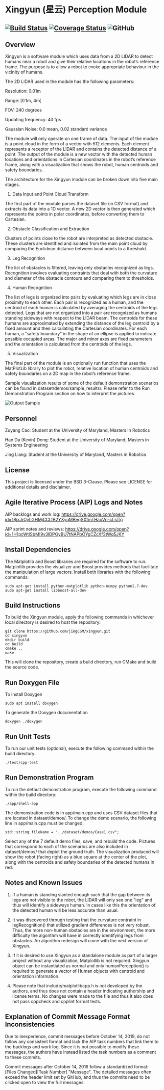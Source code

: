 # Xingyun (星云) Perception Module
[![Build Status](https://travis-ci.com/jingCGM/xingyun.svg?branch=master)](https://travis-ci.com/jingCGM/xingyun)
[![Coverage Status](https://coveralls.io/repos/github/jingCGM/xingyun/badge.svg)](https://coveralls.io/github/jingCGM/xingyun)
![GitHub](https://img.shields.io/github/license/jingCGM/xingyun)
---


## Overview
Xingyun is a software module which uses data from a 2D LIDAR to detect humans near a robot and give their relative locations in the robot’s reference frame. The purpose is to allow a robot to evoke appropriate behaviour in the vicinity of humans. 

The 2D LIDAR used in the module has the following parameters:

Resolution: 0.01m

Range: [0.1m, 4m]

FOV: 240 degrees

Updating frequency: 40 fps

Gaussian Noise: 0.0 mean, 0.02 standard variance

The module will only operate on one frame of data. The input of the module is a point cloud in the form of a vector with 512 elements. Each element represents a receptor of the LIDAR and contains the detected distance of a point. The output of the module is a new vector with the detected human locations and orientations in Cartesian coordinates in the robot’s reference frame, along with a visualization that shows the robot, human centroids and safety boundaries.

The architecture for the Xingyun module can be broken down into five main stages.

1) Data Input and Point Cloud Transform

The first part of the module parses the dataset file (in CSV format) and extracts its data into a 1D vector. A new 2D vector is then generated which represents the points in polar coordinates, before converting them to Cartesian.

2) Obstacle Classification and Extraction

Clusters of points close to the robot are interpreted as detected obstacle. These clusters are identified and isolated from the main point cloud by comparing the Euclidean distance between local points to a threshold. 

3) Leg Recognition

The list of obstacles is filtered, leaving only obstacles recognized as legs. Recognition involves evaluating contraints that deal with both the curvature and diameter of the obstacle contours and comparing them to thresholds.

4) Human Recognition

The list of legs is organized into pairs by evaluating which legs are in close proximity to each other. Each pair is recognized as a human, and the centroid of each human is calculated by averaging the centroids of the legs detected. Legs that are not organized into a pair are recognized as humans standing sideways with respect to the LIDAR beam. The centroids for these humans are approximated by extending the distance of the leg centroid by a fixed amount and then calculating the Cartesian coordinates. For each human, a “safety boundary" in the shape of an ellipse is applied to indicate possible occupied areas. The major and minor axes are fixed parameters and the orientation is calculated from the centroids of the legs.

5) Visualization

The final part of the module is an optionally run function that uses the MatPlotLib library to plot the robot, relative location of human centroids and safety boundaries on a 2D map in the robot’s reference frame.

Sample visualization results of some of the default demonstration scenarios can be found in dataset/demos/sample_results/. Please refer to the Run Demonstration Program section on how to interpret the pictures.

![Output Sample](https://github.com/jingCGM/xingyun/tree/master/dataset/combined_case_1.png)

## Personnel
Zuyang Cao: Student at the University of Maryland, Masters in Robotics

Hao Da (Kevin) Dong: Student at the University of Maryland, Masters in Systems Engineering

Jing Liang: Student at the University of Maryland, Masters in Robotics


## License
This project is licensed under the BSD 3-Clause. Please see LICENSE for additional details and disclaimer. 


## Agile Iterative Process (AIP) Logs and Notes
AIP backlogs and work log:
https://drive.google.com/open?id=18jxJrOyLGHMjCCLtB2YXyqMBegSXfmTHaoVn-cLslTg

AIP sprint notes and reviews:
https://drive.google.com/open?id=1H1pcWtISbMI9v3IDPGyBU7tNAPbOYgCZcXf3tWq5JKY


## Install Dependencies
The Matplotlib and Boost libraries are required for the software to run. Matplotlib provides the visualizer and Boost provides methods that facilitate the manipulation of large vectors. Install both libraries with the following commands:
```
sudo apt-get install python-matplotlib python-numpy python2.7-dev
sudo apt-get install libboost-all-dev
```


## Build Instructions
To build the Xingyun module, apply the following commands in whichever local directory is desired to host the repository:
```
git clone https://github.com/jingCGM/xingyun.git
cd xingyun
mkdir build
cd build
cmake ..
make
```
This will clone the repository, create a build directory, run CMake and build the source code.

## Run Doxygen File
To install Doxygen
```
sudo apt install doxygen
```
To generate the Doxygen documentation
```
doxygen ./doxygen
````

## Run Unit Tests
To run our unit tests (optional), execute the following command within the build directory:
```
./test/cpp-test
```


## Run Demonstration Program
To run the default demonstration program, execute the following command within the build directory:
```
./app/shell-app
```
The demonstration code is in app/main.cpp and uses CSV dataset files that are located in dataset/demos/. To change the demo scenario, the following line in app/main.cpp must be changed:
```
std::string fileName = "../dataset/demos/Case1.csv";
```
Select any of the 7 default demo files, save, and rebuild the code. Pictures that correspond to each of the scenarios are also included in dataset/demos/ that depict the ground truth. The visualization produced will show the robot (facing right) as a blue square at the center of the plot, along with the centroids and safety boundaries of the detected humans in red.


## Notes and Known Issues
1) If a human is standing slanted enough such that the gap between its legs are not visible to the robot, the LIDAR will only see one "leg" and thus will identify a sideways human. In cases like this the orientation of the detected human will be less accurate than usual.

2) It was discovered through testing that the curvature contraint in legRecognition() that utilized gradient differences is not very robust. Thus, the more non-human obstacles are in the environment, the more difficulty the algorithm will have in correctly identifying legs from obstacles. An algorithm redesign will come with the next version of Xingyun.

3) If it is desired to use Xingyun as a standalone module as part of a larger project without any visualization, Matplotlib is not required. Xingyun object can be instantiated as normal and only humanPerception() is required to generate a vector of Human objects with centroid and orientation information.

4) Please note that include/matplotlibcpp.h is not developed by the authors, and thus does not contain a header indicating authorship and license terms. No changes were made to the file and thus it also does not pass cppcheck and cpplint format tests.


## Explanation of Commit Message Format Inconsistencies
Due to inexperience, commit messages before October 14, 2019, do not follow any consistent format and lack the AIP task numbers that link them to the backlogs and work log. Since it is not possible to modify these messages, the authors have instead listed the task numbers as a comment to these commits. 

Commit messages after October 14, 2019 follow a standardized format: [Files Changed][Task Number] "Message". The detailed messages often exceed the header limit set by GitHub, and thus the commits need to be clicked open to view the full messages.
